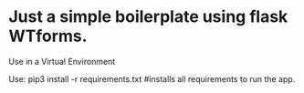 # Just a simple boilerplate using flask WTforms.

Use in a Virtual Environment

Use:
pip3 install -r requirements.txt #installs all requirements to run the app.

